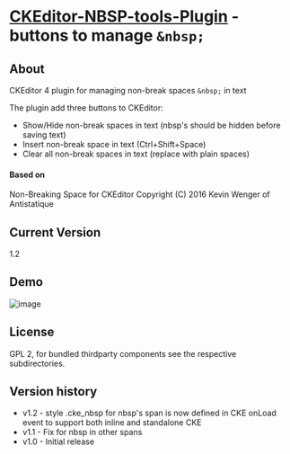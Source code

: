 # [CKEditor-NBSP-tools-Plugin](https://github.com/mahotilo/CKEditor-NBSP-tools-Plugin) - buttons to manage `&nbsp;`

## About
CKEditor 4 plugin for managing non-break spaces `&nbsp;` in text 

The plugin add three buttons to CKEditor:
- Show/Hide non-break spaces in text (nbsp's should be hidden before saving text)
- Insert non-break space in text (Ctrl+Shift+Space)
- Clear all non-break spaces in text (replace with plain spaces)

#### Based on
Non-Breaking Space for CKEditor  Copyright (C) 2016 Kevin Wenger of Antistatique

## Current Version 
1.2

## Demo
![image](demo/nbsp_tools.png)


## License
GPL 2, for bundled thirdparty components see the respective subdirectories.


## Version history
* v1.2 - style .cke_nbsp for nbsp's span is now defined in CKE onLoad event to support both inline and standalone CKE
* v1.1 - Fix for nbsp in other spans
* v1.0 - Initial release 
